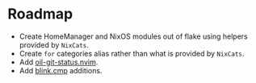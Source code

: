 # Roadmap

- Create HomeManager and NixOS modules out of flake using helpers provided by `NixCats`.
- Create `for` categories alias rather than what is provided by `NixCats`.
- Add [oil-git-status.nvim](https://github.com/refractalize/oil-git-status.nvim).
- Add [blink.cmp](https://github.com/Saghen/blink.cmp) additions.
